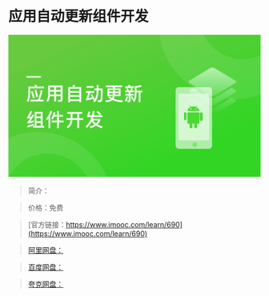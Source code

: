 # 应用自动更新组件开发

![img](../../assets/5fe442f30001ccf505400304.jpg)

> 简介：

> 价格：免费

> [官方链接：https://www.imooc.com/learn/690](https://www.imooc.com/learn/690)

> [阿里网盘：]()

> [百度网盘：]()

> [夸克网盘：]()
